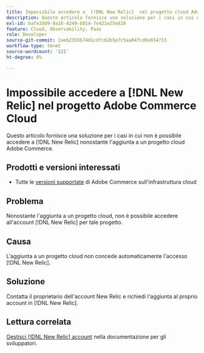 ```yaml
---
title: Impossibile accedere a  [!DNL New Relic]  nel progetto cloud Adobe Commerce
description: Questo articolo fornisce una soluzione per i casi in cui non è possibile accedere a  [!DNL New Relic] nonostante l'aggiunta a un progetto cloud in Adobe Commerce.
exl-id: bafe2dd9-8a16-4249-b814-7e421e25e828
feature: Cloud, Observability, Paas
role: Developer
source-git-commit: 2aeb2355b74d1cdfc62b5e7c5aa04fcd0a654733
workflow-type: tm+mt
source-wordcount: '121'
ht-degree: 0%

---
```


# Impossibile accedere a [!DNL New Relic] nel progetto Adobe Commerce Cloud

Questo articolo fornisce una soluzione per i casi in cui non è possibile accedere a [!DNL New Relic] nonostante l&#39;aggiunta a un progetto cloud Adobe Commerce.

## Prodotti e versioni interessati

* Tutte le [versioni supportate](https://www.adobe.com/content/dam/cc/en/legal/terms/enterprise/pdfs/Adobe-Commerce-Software-Lifecycle-Policy.pdf) di Adobe Commerce sull&#39;infrastruttura cloud

## Problema

Nonostante l&#39;aggiunta a un progetto cloud, non è possibile accedere all&#39;account [!DNL New Relic] per tale progetto.

## Causa

L&#39;aggiunta a un progetto cloud non concede automaticamente l&#39;accesso [!DNL New Relic].

## Soluzione

Contatta il proprietario dell&#39;account New Relic e richiedi l&#39;aggiunta al proprio account in [!DNL New Relic].

## Lettura correlata

[Gestisci [!DNL New Relic] account](https://experienceleague.adobe.com/en/docs/commerce-cloud-service/user-guide/monitor/new-relic/new-relic-service) nella documentazione per gli sviluppatori.
